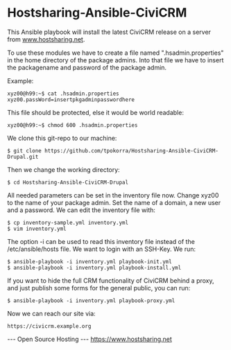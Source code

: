 Hostsharing-Ansible-CiviCRM
=============================

This Ansible playbook will install the latest CiviCRM release on a server from www.hostsharing.net.

To use these modules we have to create a file named ".hsadmin.properties" in the home directory of the package admins. Into that file we have to insert the packagename and password of the package admin. 

Example:

    xyz00@h99:~$ cat .hsadmin.properties 
    xyz00.passWord=insertpkgadminpasswordhere

This file should be protected, else it would be world readable:

    xyz00@h99:~$ chmod 600 .hsadmin.properties

We clone this git-repo to our machine:

    $ git clone https://github.com/tpokorra/Hostsharing-Ansible-CiviCRM-Drupal.git

Then we change the working directory:

    $ cd Hostsharing-Ansible-CiviCRM-Drupal

All needed parameters can be set in the inventory file now. Change xyz00 to the name of your package admin. Set the name of a domain, a new user and a password. We can edit the inventory file with:

    $ cp inventory-sample.yml inventory.yml
    $ vim inventory.yml

The option -i can be used to read this inventory file instead of the /etc/ansible/hosts file.  We want to login with an SSH-Key. We run:

    $ ansible-playbook -i inventory.yml playbook-init.yml
    $ ansible-playbook -i inventory.yml playbook-install.yml

If you want to hide the full CRM functionality of CiviCRM behind a proxy, and just publish some forms for the general public, you can run:

    $ ansible-playbook -i inventory.yml playbook-proxy.yml

Now we can reach our site via:

    https://civicrm.example.org

--- Open Source Hosting ---
 https://www.hostsharing.net
